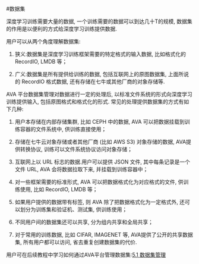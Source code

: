 #数据集

深度学习训练需要大量的数据, 一个训练需要的数据可以到达几十T的规模, 数据集的作用是以便利的方式给深度学习训练提供数据.

用户可以从两个角度理解数据集:

1. 狭义:数据集是深度学习训练框架需要的特定格式的输入数据, 比如格式化的 RecordIO, LMDB 等；

2. 广义:数据集是所有提供给训练的数据, 包括互联网上的原图数据集, 上面所说的 RecordIO 格式数据, 还有存储在七牛或其他厂商的对象存储等.



AVA 平台数据集管理对数据进行一定的处理后, 以标准文件系统的形式向深度学习训练提供输入, 包括原图格式和格式化的形式. 常见的处理提供数据集的方式有如下几种: 

1. 用户本存储在内部存储集群, 比如 CEPH 中的数据, AVA 可以把数据挂载到训练容器的文件系统中, 供训练直接使用；

2. 存储在七牛云对象存储或者其他厂商 (比如 AWS S3) 对象存储的数据, AVA提供转换协议, 训练可以文件系统协议访问对象存储；

3. 互联网上以 URL 标志的数据.用户可以提供 JSON 文件, 其中每条记录是一个文件 URL, AVA 会将数据拉取下来, 并挂载到训练容器中；

4. 对一些框架需要的标准形式, AVA 可以把数据格式化为对应格式的文件, 供训练使用, 比如 RecordIO, LMDB 等；

5. 如果用户提供的数据带有标签, 则 AVA 除了把数据格式化为一定格式外, 还可以划分为训练集和验证机、测试集, 供训练使用；

6. 不同用户间的数据集还可以共享, 分为组内共享和全局共享；

7. 对于常用的训练数据, 比如 CIFAR, IMAGENET 等, AVA提供了公开的共享数据集, 所有用户都可以访问, 省去重复创建数据集的代价.

用户可在后续教程中学习如何通过AVA平台管理数据集:[5.1 数据集管理](/05-tasks/5.1-dataset.md)